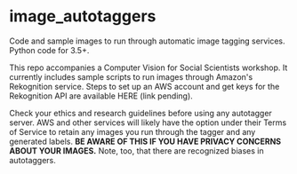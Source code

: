 # image_autotaggers

Code and sample images to run through automatic image tagging services. Python code for 3.5+. 

This repo accompanies a Computer Vision for Social Scientists workshop. It currently includes sample scripts to run images through Amazon's Rekognition service. Steps to set up an AWS account and get keys for the Rekognition API are available HERE (link pending). 

Check your ethics and research guidelines before using any autotagger server. AWS and other services will likely have the option under their Terms of Service to retain any images you run through the tagger and any generated labels. **BE AWARE OF THIS IF YOU HAVE PRIVACY CONCERNS ABOUT YOUR IMAGES.** Note, too, that there are recognized biases in autotaggers.  
